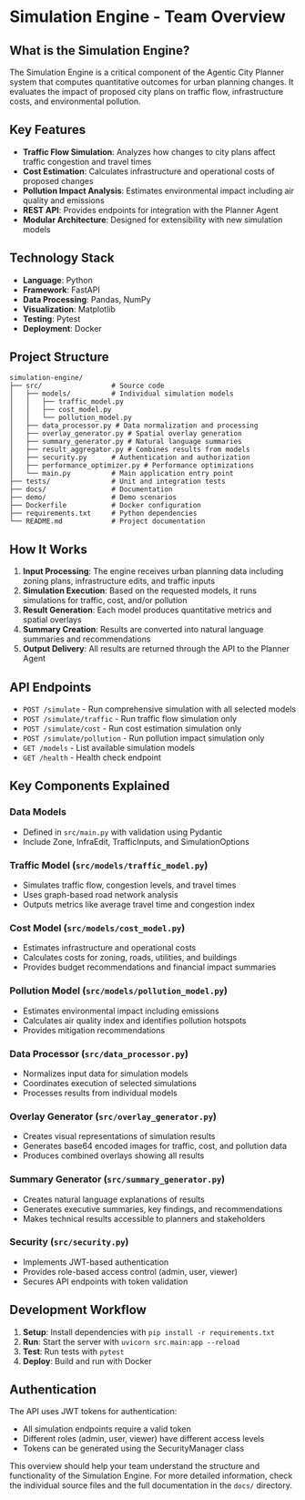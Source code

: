 # Simulation Engine - Team Overview

## What is the Simulation Engine?

The Simulation Engine is a critical component of the Agentic City Planner system that computes quantitative outcomes for urban planning changes. It evaluates the impact of proposed city plans on traffic flow, infrastructure costs, and environmental pollution.

## Key Features

- **Traffic Flow Simulation**: Analyzes how changes to city plans affect traffic congestion and travel times
- **Cost Estimation**: Calculates infrastructure and operational costs of proposed changes
- **Pollution Impact Analysis**: Estimates environmental impact including air quality and emissions
- **REST API**: Provides endpoints for integration with the Planner Agent
- **Modular Architecture**: Designed for extensibility with new simulation models

## Technology Stack

- **Language**: Python
- **Framework**: FastAPI
- **Data Processing**: Pandas, NumPy
- **Visualization**: Matplotlib
- **Testing**: Pytest
- **Deployment**: Docker

## Project Structure

```
simulation-engine/
├── src/                 # Source code
│   ├── models/          # Individual simulation models
│   │   ├── traffic_model.py
│   │   ├── cost_model.py
│   │   └── pollution_model.py
│   ├── data_processor.py # Data normalization and processing
│   ├── overlay_generator.py # Spatial overlay generation
│   ├── summary_generator.py # Natural language summaries
│   ├── result_aggregator.py # Combines results from models
│   ├── security.py      # Authentication and authorization
│   ├── performance_optimizer.py # Performance optimizations
│   └── main.py          # Main application entry point
├── tests/               # Unit and integration tests
├── docs/                # Documentation
├── demo/                # Demo scenarios
├── Dockerfile           # Docker configuration
├── requirements.txt     # Python dependencies
└── README.md            # Project documentation
```

## How It Works

1. **Input Processing**: The engine receives urban planning data including zoning plans, infrastructure edits, and traffic inputs
2. **Simulation Execution**: Based on the requested models, it runs simulations for traffic, cost, and/or pollution
3. **Result Generation**: Each model produces quantitative metrics and spatial overlays
4. **Summary Creation**: Results are converted into natural language summaries and recommendations
5. **Output Delivery**: All results are returned through the API to the Planner Agent

## API Endpoints

- `POST /simulate` - Run comprehensive simulation with all selected models
- `POST /simulate/traffic` - Run traffic flow simulation only
- `POST /simulate/cost` - Run cost estimation simulation only
- `POST /simulate/pollution` - Run pollution impact simulation only
- `GET /models` - List available simulation models
- `GET /health` - Health check endpoint

## Key Components Explained

### Data Models
- Defined in `src/main.py` with validation using Pydantic
- Include Zone, InfraEdit, TrafficInputs, and SimulationOptions

### Traffic Model (`src/models/traffic_model.py`)
- Simulates traffic flow, congestion levels, and travel times
- Uses graph-based road network analysis
- Outputs metrics like average travel time and congestion index

### Cost Model (`src/models/cost_model.py`)
- Estimates infrastructure and operational costs
- Calculates costs for zoning, roads, utilities, and buildings
- Provides budget recommendations and financial impact summaries

### Pollution Model (`src/models/pollution_model.py`)
- Estimates environmental impact including emissions
- Calculates air quality index and identifies pollution hotspots
- Provides mitigation recommendations

### Data Processor (`src/data_processor.py`)
- Normalizes input data for simulation models
- Coordinates execution of selected simulations
- Processes results from individual models

### Overlay Generator (`src/overlay_generator.py`)
- Creates visual representations of simulation results
- Generates base64 encoded images for traffic, cost, and pollution data
- Produces combined overlays showing all results

### Summary Generator (`src/summary_generator.py`)
- Creates natural language explanations of results
- Generates executive summaries, key findings, and recommendations
- Makes technical results accessible to planners and stakeholders

### Security (`src/security.py`)
- Implements JWT-based authentication
- Provides role-based access control (admin, user, viewer)
- Secures API endpoints with token validation

## Development Workflow

1. **Setup**: Install dependencies with `pip install -r requirements.txt`
2. **Run**: Start the server with `uvicorn src.main:app --reload`
3. **Test**: Run tests with `pytest`
4. **Deploy**: Build and run with Docker

## Authentication

The API uses JWT tokens for authentication:
- All simulation endpoints require a valid token
- Different roles (admin, user, viewer) have different access levels
- Tokens can be generated using the SecurityManager class

This overview should help your team understand the structure and functionality of the Simulation Engine. For more detailed information, check the individual source files and the full documentation in the `docs/` directory.